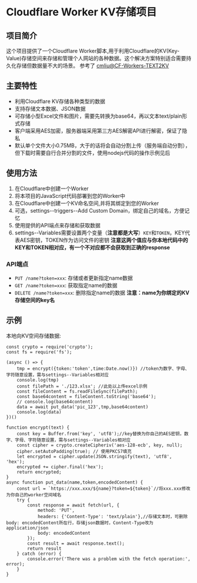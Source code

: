 # Cloudflare Worker KV存储项目

## 项目简介

这个项目提供了一个Cloudflare Worker脚本,用于利用Cloudflare的KV(Key-Value)存储空间来存储和管理个人网站的各种数据。这个解决方案特别适合需要持久化存储但数据量不大的场景。
参考了 [cmliu@CF-Workers-TEXT2KV](https://github.com/cmliu/CF-Workers-TEXT2KV)

## 主要特性

- 利用Cloudflare KV存储各种类型的数据
- 支持存储文本数据、JSON数据
- 可存储小型Excel文件和图片，需要先转换为base64，再以文本text/plain形式存储
- 客户端采用AES加密，服务器端采用第三方AES解密API进行解密，保证了隐私
- 默认单个文件大小0.75MB，大于的话将会自动分割上传（服务端自动分割），但下载时需要自行合并分割的文件，使用nodejs代码的操作示例见后

## 使用方法

1. 在Cloudflare中创建一个Worker
2. 将本项目的JavaScript代码部署到您的Worker中
3. 在Cloudflare中创建一个KV命名空间,并将其绑定到您的Worker
4. 可选，settings--triggers--Add Custom Domain，绑定自己的域名，方便记忆 
5. 使用提供的API端点来存储和获取数据
6. settings--Variables需要设置两个变量（**注意都是大写**）```KEY```和```TOKEN```，KEY代表AES密钥，TOKEN作为访问文件的密钥
   **注意这两个值应与你本地代码中的KEY和TOKEN相对应，有一个不对应都不会获取到正确的response**

### API端点

- `PUT /name?token=xxx`: 存储或者更新指定name数据
- `GET /name?token=xxx`: 获取指定name的数据
- `DELETE /name?token=xxx`: 删除指定name的数据
**注意：name为你绑定的KV存储空间的key名**

## 示例

本地向KV空间存储数据:
```
const crypto = require('crypto');
const fs = require('fs');

(async () => {
    tmp = encrypt({token:'token',time:Date.now()}) //token为数字、字母、字符随意设置，需与settings--Variables相对应
    console.log(tmp)
    const filePath = './123.xlsx'; //此处以上传excel示例
    const fileContent = fs.readFileSync(filePath);
    const base64content = fileContent.toString('base64');
    // console.log(base64content)
    data = await put_data('pic_123',tmp,base64content)
    console.log(data)
})()

function encrypt(text) {
    const key = Buffer.from('key', 'utf8');//key替换为你自己的AES密钥，数字、字母、字符随意设置，需与settings--Variables相对应
    const cipher = crypto.createCipheriv('aes-128-ecb', key, null);
    cipher.setAutoPadding(true); // 使用PKCS7填充
    let encrypted = cipher.update(JSON.stringify(text), 'utf8', 'hex');
    encrypted += cipher.final('hex');
    return encrypted;
}
async function put_data(name,token,encodedContent) {
    const url = `https://xxx.xxx/${name}?token=${token}`//将xxx.xxx修改为你自己的worker空间域名
    try {
        const response = await fetch(url, {
            method: 'PUT',
            headers: {'Content-Type': 'text/plain'},//存储文本时，可删除body: encodedContent所在行，存储json数据时，Content-Type改为application/json
            body: encodedContent
        });
        const result = await response.text();
        return result
    } catch (error) {
        console.error('There was a problem with the fetch operation:', error);
    }
}

```
